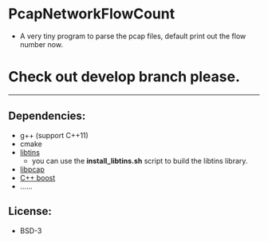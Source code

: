 # PcapNetworkFlowCount

* A very tiny program to parse the pcap files, default print out the flow number now.

# Check out develop branch please.
- - -

## Dependencies:
- g++ (support C++11)
- cmake
- [libtins](http://libtins.github.io/)
    - you can use the **install_libtins.sh** script to build the libtins library.
- [libpcap](http://www.tcpdump.org/)
- [C++ boost](www.boost.org)
- ......

## License:
- BSD-3

